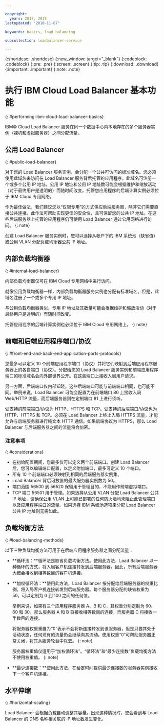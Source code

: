 ```yaml
---

copyright:
  years: 2017, 2018
lastupdated: "2018-11-07"

keywords: basics, load balancing

subcollection: loadbalancer-service

---
```


{:shortdesc: .shortdesc}
{:new_window: target="_blank"}
{:codeblock: .codeblock}
{:pre: .pre}
{:screen: .screen}
{:tip: .tip}
{:download: .download}
{:important: .important}
{:note: .note}

# 执行 IBM Cloud Load Balancer 基本功能
{: #performing-ibm-cloud-load-balancer-basics}

IBM© Cloud Load Balancer 服务在同一个数据中心内本地存在的多个服务器实例（裸机和虚拟服务器）之间分配流量。

## 公用 Load Balancer
{: #public-load-balancer}

对于您的 Load Balancer 服务实例，会分配一个公共可访问的标准域名。您必须使用此域名来访问在 Load Balancer 服务背后托管的应用程序。此域名可注册一个或多个公用 IP 地址。公用 IP 地址和公用 IP 地址数可能会根据维护和缩放活动（对于最终用户是透明的）而随时间改变。托管您应用程序的后端计算实例必须位于 IBM Cloud 专用网络。

作为最佳做法，我们建议您以“仅限专用”的方式供应后端服务器，除非它们需要直接公共连接。此作法可帮助实现更佳的安全性，且可保留您的公共 IP 地址。在这些后端服务器上托管的应用程序仍可使用 Load Balancer 通过公用网络进行访问。
{: note}  

创建 Load Balancer 服务实例时，您可以选择从帐户下的 IBM 系统池（缺省值）或公用 VLAN 分配负载均衡器公共 IP 地址。

## 内部负载均衡器
{: #internal-load-balancer}

内部负载均衡器仅可在 IBM Cloud 专用网络中进行访问。

就像公用负载均衡器一样，内部负载均衡器服务实例也分配有标准域名。但是，此域名注册了一个或多个专用 IP 地址。

与公用负载均衡器类似，专用 IP 地址及其数量可能会根据维护和缩放活动（对于最终用户是透明的）而随时间改变。

托管应用程序的后端计算实例也必须位于 IBM Cloud 专用网络上。
{: note}

## 前端和后端应用程序端口/协议
{: #front-end-and-back-end-application-ports-protocols}

您最多可以定义 10 个前端应用程序端口（协议）并将它们映射到后端应用程序服务器上的各自端口（协议）。分配给您的 Load Balancer 服务实例和前端应用程序端口的标准域名会向外部世界公开。在这些端口上接收入局用户请求。

另一方面，后端端口仅内部知晓。这些后端端口可能与前端端口相同，也可能不同。举例来说，Load Balancer 可能会配置为在前端端口 80 上接收入局 Web/HTTP 流量，而后端服务器则在定制端口 81 上进行侦听。

受支持的前端端口/协议为 HTTP、HTTPS 和 TCP。受支持的后端端口/协议也为 HTTP、HTTPS 和 TCP。必须在 Load Balancer 上终止入局 HTTPS 流量，才能允许与后端服务器进行纯文本 HTTP 通信。如果后端协议为 HTTPS，那么 Load Balancer 与后端服务器之间的流量将会加密。

### 注意事项
{: #considerations}

* 在初始配置期间，您最多仅可以定义两个前端端口。创建 Load Balancer 后，您可以编辑端口配置，以定义附加端口，最多可定义 10 个端口。
* 所有 10 个前端端口必须映射到相同的后端服务器实例集。
* Load Balancer 背后可放置的最大服务器实例数为 50。
* 端口范围 56500 到 56520 保留用于管理目的，不能用作前端虚拟端口。
* TCP 端口 56501 用于管理。如果选择从公用 VLAN 分配 Load Balancer 公共 IP 地址，请确保公用 VLAN 上可能已部署的任何防火墙均未阻止此管理端口以及应用程序端口的流量。如果选择 IBM 系统池选项来分配 Load Balancer 公共 IP 地址则无需如此。

## 负载均衡方法
{: #load-balancing-methods}

以下三种负载均衡方法可用于在后端应用程序服务器之间分配流量：

* **循环法：**循环法是缺省负载均衡方法。使用此方法，Load Balancer 以一种循环的方式，将入局客户机连接转发到后端服务器。因此，所有后端服务器大概会接收到相等数目的客户机连接。

* **加权循环法：**使用此方法，Load Balancer 按分配给后端服务器的权重比例，将入局客户机连接转发到后端服务器。每个服务器分配的缺省权重为 50，可以定制为 0 到 100 之间的任何值。

	举例来说，如果有三个应用程序服务器 A、B 和 C，其权重分别定制为 60、60 和 30，那么服务器 A 和 B 将接收相等数目的连接，而服务器 C 将接收一半数目的连接。


	将服务器权重重置为“0”表示不会将新连接转发到该服务器，但是只要其处于活动状态，任何现有的流量仍会继续向其流动。使用权重“0”可帮助服务器正常关闭，将其从服务轮替中除去。
	{: note}

	服务器权重值仅适用于“加权循环法”。“循环法”和“最少连接数”负载均衡方法不使用权重值。
	{: note}

* **最少连接数：**使用此方法，在给定时间提供最少连接数的服务器实例接收下一个客户机连接。

## 水平伸缩
{: #horizontal-scaling}

Load Balancer 会根据负载自动调整其容量。出现这种情况时，您会看到与 Load Balancer 的 DNS 名称相关联的 IP 地址数发生变化。
